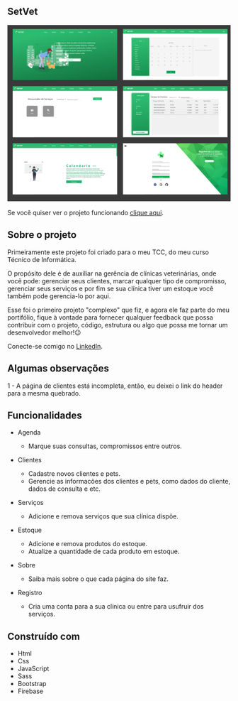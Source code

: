 ## SetVet

<img href="" />![Preview-Screens](./img-readme.png)

Se você quiser ver o projeto funcionando [clique aqui](https://caiofaraleski.github.io/SetVet/index.html).

## Sobre o projeto

Primeiramente este projeto foi criado para o meu TCC, do meu curso Técnico de Informática. 

O propósito dele é de auxiliar na gerência de clínicas veterinárias, onde você pode: gerenciar seus clientes, marcar qualquer tipo de compromisso, gerenciar seus serviços e por fim se sua clínica tiver um estoque você também pode gerencia-lo por aqui.

Esse foi o primeiro projeto "complexo" que fiz, e agora ele faz parte do meu portifólio, fique à vontade para fornecer qualquer feedback que possa contribuir com o projeto, código, estrutura ou algo que possa me tornar um desenvolvedor melhor!😉

Conecte-se comigo no [LinkedIn](https://www.linkedin.com/in/caio-faraleski/).

## Algumas observações

1 - A página de clientes está incompleta, então, eu deixei o link do header para a mesma quebrado.

## Funcionalidades

- Agenda
    - Marque suas consultas, compromissos entre outros.


- Clientes
    - Cadastre novos clientes e pets.
    - Gerencie as informacões dos clientes e pets, como dados do cliente, dados de consulta e etc.

- Serviços
    - Adicione e remova serviços que sua clínica dispõe.

- Estoque
    - Adicione e remova produtos do estoque.
    - Atualize a quantidade de cada produto em estoque.

- Sobre
    - Saiba mais sobre o que cada página do site faz.

- Registro
    - Cria uma conta para a sua clínica ou entre para usufruir dos serviços.

## Construído com 

- Html
- Css
- JavaScript
- Sass
- Bootstrap
- Firebase